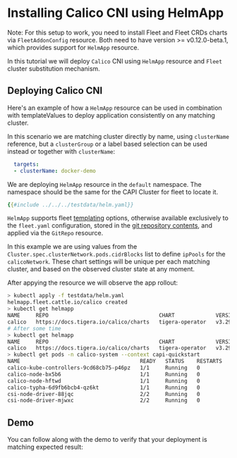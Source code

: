 # Installing Calico CNI using HelmApp

<div class="warning">

Note: For this setup to work, you need to install Fleet and Fleet CRDs charts via
`FleetAddonConfig` resource. Both need to have version >= v0.12.0-beta.1,
which provides support for `HelmApp` resource.

</div>

In this tutorial we will deploy `Calico` CNI using `HelmApp` resource and `Fleet` cluster substitution mechanism.

## Deploying Calico CNI

Here's an example of how a `HelmApp` resource can be used in combination with templateValues to deploy application consistently on any matching cluster.

In this scenario we are matching cluster directly by name, using `clusterName` reference, but a `clusterGroup` or a label based selection can be used instead or together with `clusterName`:
```yaml
  targets:
  - clusterName: docker-demo
```

We are deploying `HelmApp` resource in the `default` namespace. The namespace should be the same for the CAPI Cluster for fleet to locate it.

```yaml
{{#include ../../../testdata/helm.yaml}}
```

`HelmApp` supports fleet [templating][] options, otherwise available exclusively to the `fleet.yaml` configuration, stored in the [git repository contents][], and applied via the `GitRepo` resource.

[templating]: https://fleet.rancher.io/ref-fleet-yaml#templating
[git repository contents]: https://fleet.rancher.io/gitrepo-content

In this example we are using values from the `Cluster.spec.clusterNetwork.pods.cidrBlocks` list to define `ipPools` for the `calicoNetwork`. These chart settings will be unique per each matching cluster, and based on the observed cluster state at any moment.

After appying the resource we will observe the app rollout:

```bash
> kubectl apply -f testdata/helm.yaml
helmapp.fleet.cattle.io/calico created
> kubectl get helmapp
NAME     REPO                                   CHART             VERSION   BUNDLEDEPLOYMENTS-READY   STATUS
calico   https://docs.tigera.io/calico/charts   tigera-operator   v3.29.2   0/1                       NotReady(1) [Bundle calico]; apiserver.operator.tigera.io default [progressing]
# After some time
> kubectl get helmapp
NAME     REPO                                   CHART             VERSION   BUNDLEDEPLOYMENTS-READY   STATUS
calico   https://docs.tigera.io/calico/charts   tigera-operator   v3.29.2   1/1
> kubectl get pods -n calico-system --context capi-quickstart
NAME                                      READY   STATUS    RESTARTS   AGE
calico-kube-controllers-9cd68cb75-p46pz   1/1     Running   0          53s
calico-node-bx5b6                         1/1     Running   0          53s
calico-node-hftwd                         1/1     Running   0          53s
calico-typha-6d9fb6bcb4-qz6kt             1/1     Running   0          53s
csi-node-driver-88jqc                     2/2     Running   0          53s
csi-node-driver-mjwxc                     2/2     Running   0          53s
```

## Demo

You can follow along with the demo to verify that your deployment is matching expected result:

<script src="https://asciinema.org/a/700924.js" id="asciicast-700924" async="true"></script>
